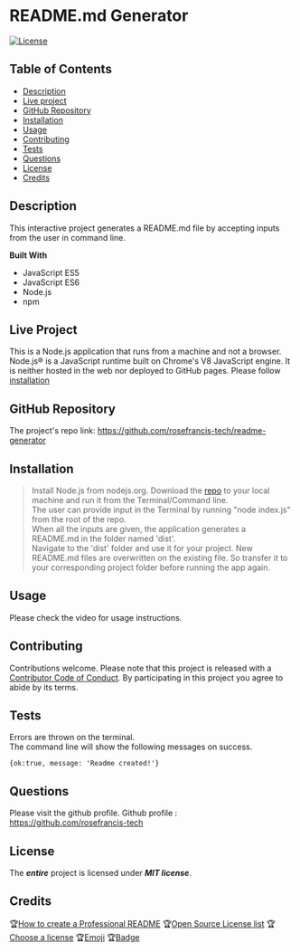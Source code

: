 
# README.md Generator
   
[![License](https://img.shields.io/badge/License-MIT-yellow)](https://choosealicense.com/licenses/mit/) 
    
## Table of Contents
* [Description](#Description)
* [Live project](#Live-project)
* [GitHub Repository](#GitHub-Repository)
* [Installation](#Installation)
* [Usage](#Usage)
* [Contributing](#Contributing)
* [Tests](#Tests)
* [Questions](#Questions)
* [License](#License)
* [Credits](#Credits)

## Description 
This interactive project generates a README.md file by accepting inputs from the user in command line.

**Built With**
* JavaScript ES5  
* JavaScript ES6  
* Node.js  
* npm

## Live Project
This is a Node.js application that runs from a machine and not a browser. Node.js® is a JavaScript runtime built on Chrome's V8 JavaScript engine. It is neither hosted in the web nor deployed to GitHub pages. Please follow [installation](#Installation)

## GitHub Repository
The project's repo link: https://github.com/rosefrancis-tech/readme-generator

## Installation
>   Install Node.js from nodejs.org.
>   Download the [repo](https://github.com/rosefrancis-tech/readme-generator) to your local machine and run it from the Terminal/Command line.  
>   The user can provide input in the Terminal by running "node index.js" from the root of the repo.  
>   When all the inputs are given, the application generates a README.md in the folder named 'dist'.  
>   Navigate to the 'dist' folder and use it for your project.
>   New README.md files are overwritten on the existing file. So transfer it to your corresponding project folder before running the app again.

## Usage
Please check the video for usage instructions.

## Contributing
Contributions welcome.
Please note that this project is released with a [Contributor Code of Conduct](https://www.contributor-covenant.org/version/2/0/code_of_conduct/ "contributor-covenant.org"). By participating in this project you agree to abide by its terms.

## Tests
Errors are thrown on the terminal.  
The command line will show the following messages on success.  

    {ok:true, message: 'Readme created!'}

## Questions
Please visit the github profile.
Github profile : https://github.com/rosefrancis-tech

## License   
The ***entire*** project is licensed under ***MIT license***.      
        
## Credits  
:trophy:[How to create a Professional README](./readme-guide.md)
:trophy:[Open Source License list](https://opensource.org/licenses/alphabetical)
:trophy:[Choose a license](https://choosealicense.com/)
:trophy:[Emoji](https://github.com/ikatyang/emoji-cheat-sheet/blob/master/README.md)
:trophy:[Badge](https://img.shields.io)
